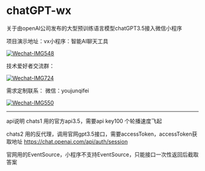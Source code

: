 # chatGPT-wx
关于由openAI公司发布的大型预训练语言模型chatGPT3.5接入微信小程序

项目演示地址：vx小程序：智能AI聊天工具

<a href='https://postimg.cc/Z9mhW6VT' target='_blank'><img src='https://i.postimg.cc/Z9mhW6VT/Wechat-IMG548.jpg' border='0' alt='Wechat-IMG548'/></a>

技术爱好者交流群：

<a href='https://postimg.cc/nCskD5Pk' target='_blank'><img src='https://i.postimg.cc/nCskD5Pk/Wechat-IMG724.jpg' border='0' alt='Wechat-IMG724'/></a>


需求定制联系： 微信：youjunqifei

<a href='https://postimg.cc/6TPVtcpG' target='_blank'><img src='https://i.postimg.cc/6TPVtcpG/Wechat-IMG550.jpg' border='0' alt='Wechat-IMG550'/></a>

--------------------------------------------------------------------
api说明
chats1
用的官方api3.5，需要api key100 个轮播速度飞起

chats2
用的反代理，调用官网gpt3.5接口，需要accessToken，accessToken获取地址 https://chat.openai.com/api/auth/session

官网用的EventSource，小程序不支持EventSource，只能接口一次性返回后截取答案

